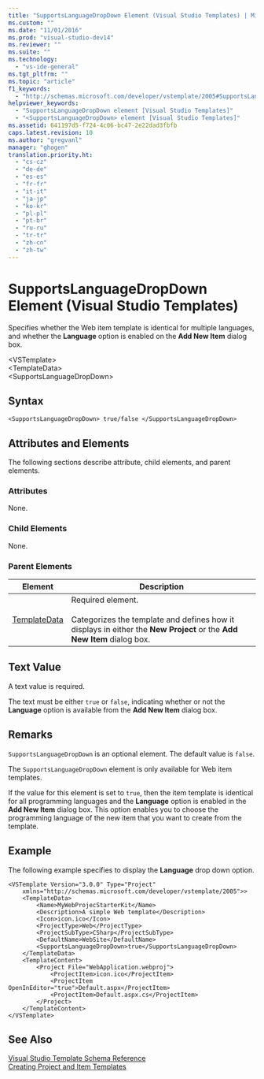 ```yaml
---
title: "SupportsLanguageDropDown Element (Visual Studio Templates) | Microsoft Docs"
ms.custom: ""
ms.date: "11/01/2016"
ms.prod: "visual-studio-dev14"
ms.reviewer: ""
ms.suite: ""
ms.technology: 
  - "vs-ide-general"
ms.tgt_pltfrm: ""
ms.topic: "article"
f1_keywords: 
  - "http://schemas.microsoft.com/developer/vstemplate/2005#SupportsLanguageDropDown"
helpviewer_keywords: 
  - "SupportsLanguageDropDown element [Visual Studio Templates]"
  - "<SupportsLanguageDropDown> element [Visual Studio Templates]"
ms.assetid: 641197d5-f724-4c06-bc47-2e22dad3fbfb
caps.latest.revision: 10
ms.author: "gregvanl"
manager: "ghogen"
translation.priority.ht: 
  - "cs-cz"
  - "de-de"
  - "es-es"
  - "fr-fr"
  - "it-it"
  - "ja-jp"
  - "ko-kr"
  - "pl-pl"
  - "pt-br"
  - "ru-ru"
  - "tr-tr"
  - "zh-cn"
  - "zh-tw"
---
```

# SupportsLanguageDropDown Element (Visual Studio Templates)
Specifies whether the Web item template is identical for multiple languages, and whether the **Language** option is enabled on the **Add New Item** dialog box.  
  
 \<VSTemplate>  
 \<TemplateData>  
 \<SupportsLanguageDropDown>  
  
## Syntax  
  
```  
<SupportsLanguageDropDown> true/false </SupportsLanguageDropDown>  
```  
  
## Attributes and Elements  
 The following sections describe attribute, child elements, and parent elements.  
  
### Attributes  
 None.  
  
### Child Elements  
 None.  
  
### Parent Elements  
  
|Element|Description|  
|-------------|-----------------|  
|[TemplateData](../extensibility/templatedata-element-visual-studio-templates.md)|Required element.<br /><br /> Categorizes the template and defines how it displays in either the **New Project** or the **Add New Item** dialog box.|  
  
## Text Value  
 A text value is required.  
  
 The text must be either `true` or `false`, indicating whether or not the **Language** option is available from the **Add New Item** dialog box.  
  
## Remarks  
 `SupportsLanguageDropDown` is an optional element. The default value is `false`.  
  
 The `SupportsLanguageDropDown` element is only available for Web item templates.  
  
 If the value for this element is set to `true`, then the item template is identical for all programming languages and the **Language** option is enabled in the **Add New Item** dialog box. This option enables you to choose the programming language of the new item that you want to create from the template.  
  
## Example  
 The following example specifies to display the **Language** drop down option.  
  
```  
<VSTemplate Version="3.0.0" Type="Project"  
    xmlns="http://schemas.microsoft.com/developer/vstemplate/2005">>  
    <TemplateData>  
        <Name>MyWebProjecStarterKit</Name>  
        <Description>A simple Web template</Description>  
        <Icon>icon.ico</Icon>  
        <ProjectType>Web</ProjectType>  
        <ProjectSubType>CSharp</ProjectSubType>  
        <DefaultName>WebSite</DefaultName>  
        <SupportsLanguageDropDown>true</SupportsLanguageDropDown>  
    </TemplateData>  
    <TemplateContent>  
        <Project File="WebApplication.webproj">  
            <ProjectItem>icon.ico</ProjectItem>  
            <ProjectItem OpenInEditor="true">Default.aspx</ProjectItem>  
            <ProjectItem>Default.aspx.cs</ProjectItem>  
        </Project>  
    </TemplateContent>  
</VSTemplate>  
```  
  
## See Also  
 [Visual Studio Template Schema Reference](../extensibility/visual-studio-template-schema-reference.md)   
 [Creating Project and Item Templates](../ide/creating-project-and-item-templates.md)